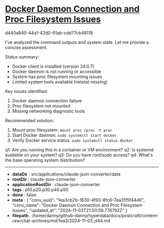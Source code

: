 # [Docker Daemon Connection and Proc Filesystem Issues](https://claude.ai/chat/1ea3cb2b-1630-4f93-8fc6-7ea31f5f4446)

d440a840-44a1-42d0-91ab-cdd77cb48118

 I've analyzed the command outputs and system state. Let me provide a concise assessment.

Status summary:
- Docker client is installed (version 24.0.7)
- Docker daemon is not running or accessible
- System has proc filesystem mounting issues
- Limited system tools available (netstat missing)

Key issues identified:
1. Docker daemon connection failure
2. Proc filesystem not mounted
3. Missing networking diagnostic tools

Recommended solution:
1. Mount proc filesystem: `mount proc /proc -t proc`
2. Start Docker daemon: `sudo systemctl start docker`
3. Verify Docker service status: `sudo systemctl status docker`

q1: Are you running this in a container or VM environment?
q2: Is systemd available on your system?
q3: Do you have root/sudo access?
q4: What's the base operating system distribution?

---

* **dataDir** : src/applications/claude-json-converter/data
* **rootDir** : claude-json-converter
* **applicationRootDir** : claude-json-converter
* **tags** : p10.p20.p30.p40.p50
* **done** : false
* **meta** : {
  "conv_uuid": "1ea3cb2b-1630-4f93-8fc6-7ea31f5f4446",
  "conv_name": "Docker Daemon Connection and Proc Filesystem Issues",
  "updated_at": "2024-11-03T21:50:59.776792Z"
}
* **filepath** : /home/danny/github-danny/hyperdata/docs/postcraft/content-raw/chat-archives/md/1ea3/2024-11-03_d44.md